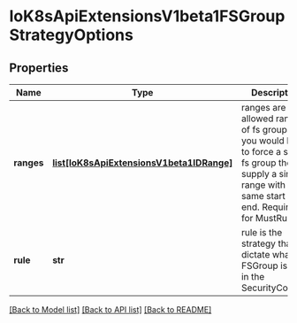 # IoK8sApiExtensionsV1beta1FSGroupStrategyOptions

## Properties
Name | Type | Description | Notes
------------ | ------------- | ------------- | -------------
**ranges** | [**list[IoK8sApiExtensionsV1beta1IDRange]**](IoK8sApiExtensionsV1beta1IDRange.md) | ranges are the allowed ranges of fs groups.  If you would like to force a single fs group then supply a single range with the same start and end. Required for MustRunAs. | [optional] 
**rule** | **str** | rule is the strategy that will dictate what FSGroup is used in the SecurityContext. | [optional] 

[[Back to Model list]](../README.md#documentation-for-models) [[Back to API list]](../README.md#documentation-for-api-endpoints) [[Back to README]](../README.md)


